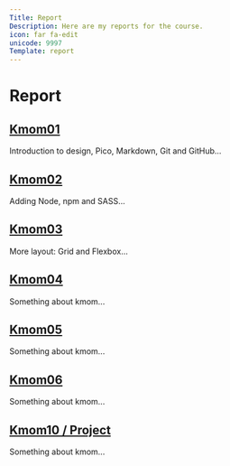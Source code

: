 ```yaml
---
Title: Report
Description: Here are my reports for the course.
icon: far fa-edit
unicode: 9997
Template: report
---
```


Report
==========================

<div class="kmom-box">
    <a href="report/kmom01"><h2>Kmom01</h2></a>
    <p>Introduction to design, Pico, Markdown, Git and GitHub...</p>
</div>

<div class="kmom-box">
    <a href="report/kmom02"><h2>Kmom02</h2></a>
    <p>Adding Node, npm and SASS...</p>
</div>

<div class="kmom-box">
    <a href="report/kmom03"><h2>Kmom03</h2></a>
    <p>More layout: Grid and Flexbox...</p>
</div>

<div class="kmom-box">
    <a href="#"><h2>Kmom04</h2></a>
    <p>Something about kmom...</p>
</div>

<div class="kmom-box">
    <a href="#"><h2>Kmom05</h2></a>
    <p>Something about kmom...</p>
</div>

<div class="kmom-box">
    <a href="#"><h2>Kmom06</h2></a>
    <p>Something about kmom...</p>
</div>

<div class="kmom-box project">
    <a href="#"><h2>Kmom10 / Project</h2></a>
    <p>Something about kmom...</p>
</div>
